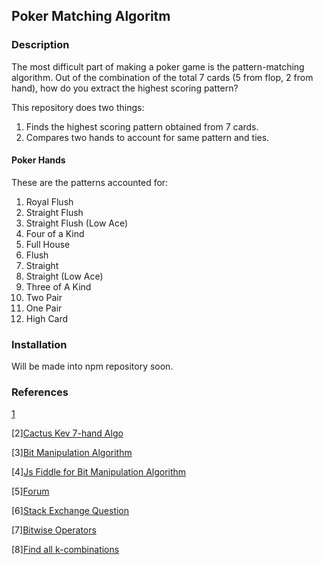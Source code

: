 ## Poker Matching Algoritm

### Description
The most difficult part of making a poker game is the pattern-matching algorithm. 
Out of the combination of the total 7 cards (5 from flop, 2 from hand), how do you extract the highest scoring pattern? 

This repository does two things:
1. Finds the highest scoring pattern obtained from 7 cards.
2. Compares two hands to account for same pattern and ties.

#### Poker Hands 

These are the patterns accounted for:

1. Royal Flush
2. Straight Flush 
3. Straight Flush (Low Ace)
4. Four of a Kind
5. Full House
6. Flush
7. Straight
8. Straight (Low Ace)
9. Three of A Kind
10. Two Pair
11. One Pair
12. High Card 

### Installation

Will be made into npm repository soon.

### References

[1](http://senzee.blogspot.com/2007/01/7.html)

[2][Cactus Kev 7-hand Algo](http://suffe.cool/poker/evaluator.html)

[3][Bit Manipulation Algorithm](https://www.codeproject.com/Articles/569271/A-Poker-hand-analyzer-in-JavaScript-using-bit-math)

[4][Js Fiddle for Bit Manipulation Algorithm](http://jsfiddle.net/subskybox/r4mSF/)

[5][Forum](http://archives1.twoplustwo.com/showflat.php?Cat=0&Number=8513906&amp;amp;amp;page=2&fpart=1&vc=1)

[6][Stack Exchange Question](https://stackoverflow.com/questions/42379988/how-do-i-evaluate-texas-hold-em-hands-with-javascript)

[7][Bitwise Operators](https://developer.mozilla.org/en-US/docs/Web/JavaScript/Reference/Operators/Bitwise_Operators)

[8][Find all k-combinations](https://gist.github.com/axelpale/3118596)
